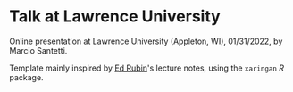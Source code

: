 # Talk at Lawrence University

Online presentation at Lawrence University (Appleton, WI), 01/31/2022, by Marcio Santetti.

Template mainly inspired by [Ed Rubin](https://github.com/edrubin)'s lecture notes, using the `xaringan` *R* package.

